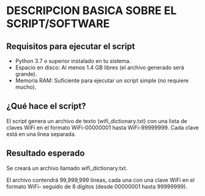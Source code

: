 <h1>DESCRIPCION BASICA SOBRE EL SCRIPT/SOFTWARE</h1>
<h2>Requisitos para ejecutar el script</h2>
<ul>
  <li>Python 3.7 o superior instalado en tu sistema.</li>
  <li>Espacio en disco: Al menos 1.4 GB libres (el archivo generado será grande).</li>
  <li>Memoria RAM: Suficiente para ejecutar un script simple (no requiere mucho).</li>
</ul>

<h2>¿Qué hace el script?</h2>
<p>El script genera un archivo de texto (wifi_dictionary.txt) con una lista de claves WiFi en el formato WiFi-00000001 hasta WiFi-99999999. Cada clave está en una línea separada.</p>

<h2>Resultado esperado</h2>
Se creará un archivo llamado wifi_dictionary.txt.
<p>El archivo contendrá 99,999,999 líneas, cada una con una clave WiFi en el formato WiFi- seguido de 8 dígitos (desde 00000001 hasta 99999999).</p>
